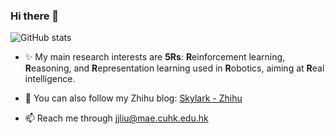 ### Hi there 👋

![GitHub stats](https://github-readme-stats-sigma-five.vercel.app/api?username=Skylark0924&count_private=true&bg_color=50,e96123,904e98&title_color=fff&text_color=fff&icon_color=79ff97&show_icons=true)

<!--
theme:dark, radical, merko, gruvbox, tokyonight, onedark, cobalt, synthwave, highcontrast, dracula
check all theme at https://github.com/anuraghazra/github-readme-stats/blob/master/themes/README.md
**Skylark0924/Skylark0924** is a ✨ _special_ ✨ repository because its `README.md` (this file) appears on your GitHub profile.

Here are some ideas to get you started:

- ✨ My main research interests are **5R**s: **R**einforcement learning, **R**easoning, and **R**epresentation learning used in **R**obotics, aiming at **R**eal intelligence. 
- 🔭 I’m currently working on robot reasoning navigation, like CVPR Habitat competition.
- 🌱 I’m currently learning graph neural networks.
- 💼 I'm currently working as a research intern at Huawei 2012 Central Research Institute.
- 🎓 I'm also a last-year graduate student of Shanghai Jiao Tong University and finding a worldwide Ph.D. position in robot learning now.
- 🌱 I’m currently learning graph neural networks.
- 👯 I’m looking to collaborate on ...
- 🤔 I’m looking for help with ...
- 💬 Ask me about ...

- 😄 Pronouns: ...
- ⚡ Fun fact: ...

-->

- ✨ My main research interests are **5Rs**: **R**einforcement learning, **R**easoning, and **R**epresentation learning used in **R**obotics, aiming at **R**eal intelligence. 
- 🔭 You can also follow my Zhihu blog: [Skylark - Zhihu](https://www.zhihu.com/people/JunjiaLiu)

- 📫 Reach me through jjliu@mae.cuhk.edu.hk
